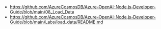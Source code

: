 * https://github.com/AzureCosmosDB/Azure-OpenAI-Node.js-Developer-Guide/blob/main/08_Load_Data
* https://github.com/AzureCosmosDB/Azure-OpenAI-Node.js-Developer-Guide/blob/main/Labs/load_data/README.md
